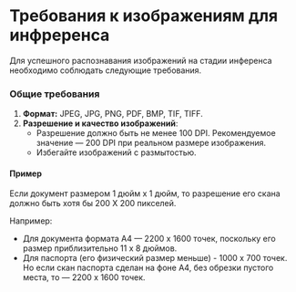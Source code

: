 # Требования к изображениям для инфреренса

Для успешного распознавания изображений на стадии инференса необходимо соблюдать следующие требования.

### Общие требования

1. **Формат:** JPEG, JPG, PNG, PDF, BMP, TIF, TIFF.
2. **Разрешение и качество изображений**:
   - Разрешение должно быть не менее 100 DPI. Рекомендуемое значение — 200 DPI при реальном размере изображения.
   - Избегайте изображений с размытостью.

#### Пример

Если документ размером 1 дюйм х 1 дюйм, то разрешение его скана должно быть хотя бы 200 Х 200 пикселей. 

Например:
* Для документа формата А4 — 2200 х 1600  точек, поскольку его размер приблизительно 11 х 8 дюймов.
* Для паспорта (его физический размер меньше) - 1000 х 700 точек.  Но если скан паспорта сделан на фоне А4, без обрезки пустого места, то — 2200 х 1600 точек.


